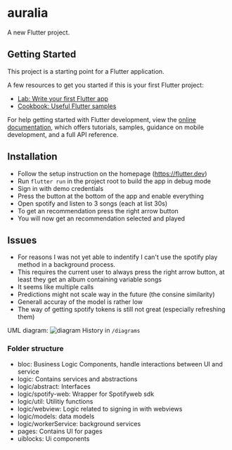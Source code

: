# auralia

A new Flutter project.

## Getting Started

This project is a starting point for a Flutter application.

A few resources to get you started if this is your first Flutter project:

- [Lab: Write your first Flutter app](https://docs.flutter.dev/get-started/codelab)
- [Cookbook: Useful Flutter samples](https://docs.flutter.dev/cookbook)

For help getting started with Flutter development, view the
[online documentation](https://docs.flutter.dev/), which offers tutorials,
samples, guidance on mobile development, and a full API reference.


## Installation

- Follow the setup instruction on the homepage (https://flutter.dev)
- Run `flutter run` in the project root to build the app in debug mode
- Sign in with demo credentials
- Press the button at the bottom of the app and enable everything
- Open spotify and listen to 3 songs (each at list 30s)
- To get an recommendation press the right arrow button
- You will now get an recommendation selected and played


## Issues
- For reasons I was not yet able to indentify I can't use the spotify play method in a background process.
- This requires the current user to always press the right arrow button, at least they get an album containing variable songs 
- It seems like multiple calls 
- Predictions might not scale way in the future (the consine similarity)
- Generall accuray of the model is rather low
- The way of getting spotify tokens is still not great (especially refreshing them)


UML diagram:
![diagram](./diagrams/output-4.svg)
History in `/diagrams`


### Folder structure
- bloc: Business Logic Components, handle interactions between UI and service
- logic: Contains services and abstractions
- logic/abstract: Interfaces
- logic/spotify-web: Wrapper for Spotifyweb sdk
- logic/util: Utilitiy functions
- logic/webview: Logic related to signing in with webviews
- logic/models: data models
- logic/workerService: background services
- pages: Contains UI for pages
- uiblocks: Ui components